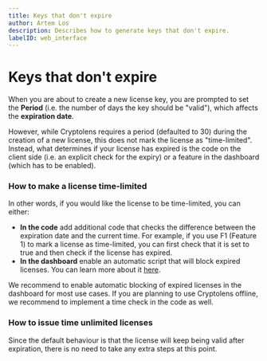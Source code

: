 ```yaml
---
title: Keys that don't expire
author: Artem Los
description: Describes how to generate keys that don't expire.
labelID: web_interface
---
```


# Keys that don't expire

When you are about to create a new license key, you are prompted to set the **Period** (i.e. the number of days the key should be "valid"), which affects the **expiration date**.

However, while Cryptolens requires a period (defaulted to 30) during the creation of a new license, this does not mark the license as "time-limited". Instead, what determines if your license has expired is the code on the client side (i.e. an explicit check for the expiry) or a feature in the dashboard (which has to be enabled).

### How to make a license time-limited
In other words, if you would like the license to be time-limited, you can either:
* **In the code** add additional code that checks the difference between the expiration date and the current time. For example, if you use F1 (Feature 1) to mark a license as time-limited, you can first check that it is set to true and then check if the license has expired.
* **In the dashboard** enable an automatic script that will block expired licenses. You can learn more about it [here](/faq/index#blocking-expired-licenses).

We recommend to enable automatic blocking of expired licenses in the dashboard for most use cases. If you are planning to use Cryptolens offline, we recommend to implement a time check in the code as well.

### How to issue time unlimited licenses
Since the default behaviour is that the license will keep being valid after expiration, there is no need to take any extra steps at this point.


